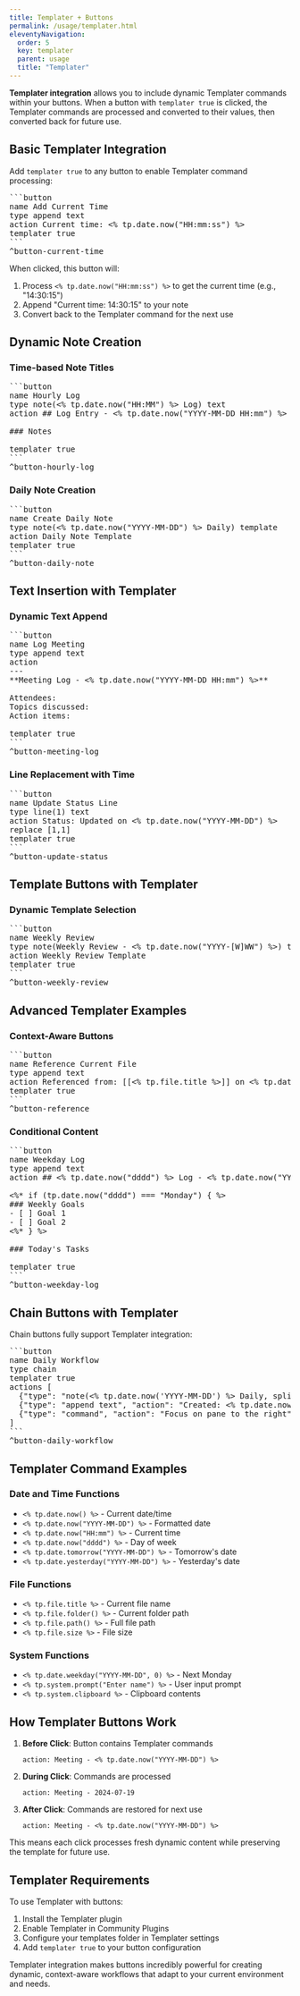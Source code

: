 ```yaml
---
title: Templater + Buttons
permalink: /usage/templater.html
eleventyNavigation:
  order: 5
  key: templater
  parent: usage
  title: "Templater"
---
```


**Templater integration** allows you to include dynamic Templater commands within your buttons. When a button with `templater true` is clicked, the Templater commands are processed and converted to their values, then converted back for future use.

## Basic Templater Integration

Add `templater true` to any button to enable Templater command processing:

<pre>
```button
name Add Current Time
type append text
action Current time: <% tp.date.now("HH:mm:ss") %>
templater true
```
^button-current-time
</pre>

When clicked, this button will:
1. Process `<% tp.date.now("HH:mm:ss") %>` to get the current time (e.g., "14:30:15")
2. Append "Current time: 14:30:15" to your note
3. Convert back to the Templater command for the next use

## Dynamic Note Creation

### Time-based Note Titles
<pre>
```button
name Hourly Log
type note(<% tp.date.now("HH:MM") %> Log) text
action ## Log Entry - <% tp.date.now("YYYY-MM-DD HH:mm") %>

### Notes

templater true
```
^button-hourly-log
</pre>

### Daily Note Creation
<pre>
```button
name Create Daily Note
type note(<% tp.date.now("YYYY-MM-DD") %> Daily) template
action Daily Note Template
templater true
```
^button-daily-note
</pre>

## Text Insertion with Templater

### Dynamic Text Append
<pre>
```button
name Log Meeting
type append text
action 
---
**Meeting Log - <% tp.date.now("YYYY-MM-DD HH:mm") %>**

Attendees: 
Topics discussed:
Action items:

templater true
```
^button-meeting-log
</pre>

### Line Replacement with Time
<pre>
```button
name Update Status Line
type line(1) text
action Status: Updated on <% tp.date.now("YYYY-MM-DD") %>
replace [1,1]
templater true
```
^button-update-status
</pre>

## Template Buttons with Templater

### Dynamic Template Selection
<pre>
```button
name Weekly Review  
type note(Weekly Review - <% tp.date.now("YYYY-[W]WW") %>) template
action Weekly Review Template
templater true
```
^button-weekly-review
</pre>

## Advanced Templater Examples

### Context-Aware Buttons
<pre>
```button
name Reference Current File
type append text
action Referenced from: [[<% tp.file.title %>]] on <% tp.date.now("YYYY-MM-DD") %>
templater true
```
^button-reference
</pre>

### Conditional Content
<pre>
```button
name Weekday Log
type append text
action ## <% tp.date.now("dddd") %> Log - <% tp.date.now("YYYY-MM-DD") %>

<%* if (tp.date.now("dddd") === "Monday") { %>
### Weekly Goals
- [ ] Goal 1
- [ ] Goal 2
<%* } %>

### Today's Tasks

templater true
```
^button-weekday-log
</pre>

## Chain Buttons with Templater

Chain buttons fully support Templater integration:

<pre>
```button
name Daily Workflow
type chain
templater true
actions [
  {"type": "note(<% tp.date.now('YYYY-MM-DD') %> Daily, split) template", "action": "Daily Template"},
  {"type": "append text", "action": "Created: <% tp.date.now('HH:mm') %>"},
  {"type": "command", "action": "Focus on pane to the right"}
]
```
^button-daily-workflow
</pre>

## Templater Command Examples

### Date and Time Functions
- `<% tp.date.now() %>` - Current date/time
- `<% tp.date.now("YYYY-MM-DD") %>` - Formatted date
- `<% tp.date.now("HH:mm") %>` - Current time
- `<% tp.date.now("dddd") %>` - Day of week
- `<% tp.date.tomorrow("YYYY-MM-DD") %>` - Tomorrow's date
- `<% tp.date.yesterday("YYYY-MM-DD") %>` - Yesterday's date

### File Functions
- `<% tp.file.title %>` - Current file name
- `<% tp.file.folder() %>` - Current folder path
- `<% tp.file.path() %>` - Full file path
- `<% tp.file.size %>` - File size

### System Functions
- `<% tp.date.weekday("YYYY-MM-DD", 0) %>` - Next Monday
- `<% tp.system.prompt("Enter name") %>` - User input prompt
- `<% tp.system.clipboard %>` - Clipboard contents

## How Templater Buttons Work

1. **Before Click**: Button contains Templater commands
   ```
   action: Meeting - <% tp.date.now("YYYY-MM-DD") %>
   ```

2. **During Click**: Commands are processed
   ```
   action: Meeting - 2024-07-19
   ```

3. **After Click**: Commands are restored for next use
   ```
   action: Meeting - <% tp.date.now("YYYY-MM-DD") %>
   ```

This means each click processes fresh dynamic content while preserving the template for future use.

## Templater Requirements

To use Templater with buttons:
1. Install the Templater plugin
2. Enable Templater in Community Plugins
3. Configure your templates folder in Templater settings
4. Add `templater true` to your button configuration

Templater integration makes buttons incredibly powerful for creating dynamic, context-aware workflows that adapt to your current environment and needs.
